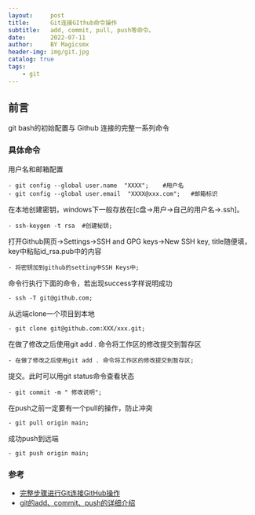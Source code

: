 ```yaml
---
layout:     post
title:      Git连接GIthub命令操作
subtitle:   add, commit, pull, push等命令。
date:       2022-07-11
author:     BY Magicsmx
header-img: img/git.jpg
catalog: true
tags:
    - git
---
```


## 前言

  git bash的初始配置与 Github 连接的完整一系列命令




### 具体命令

  用户名和邮箱配置
```	objc
- git config --global user.name  "XXXX";    #用户名
- git config --global user.email  "XXXX@xxx.com";   #邮箱标识
```

  在本地创建密钥，windows下一般存放在[c盘->用户->自己的用户名->.ssh]。
```objc
- ssh-keygen -t rsa  #创建秘钥;
```

  打开Github网页->Settings->SSH and GPG keys->New SSH key, title随便填，key中粘贴id_rsa.pub中的内容
```objc
- 将密钥加到github的setting中SSH Keys中;
```


  命令行执行下面的命令，若出现success字样说明成功
```objc
- ssh -T git@github.com;
```



  从远端clone一个项目到本地
```objc
- git clone git@github.com:XXX/xxx.git;
```

  在做了修改之后使用git add . 命令将工作区的修改提交到暂存区
```objc
- 在做了修改之后使用git add . 命令将工作区的修改提交到暂存区;
```



提交。此时可以用git status命令查看状态
```objc
- git commit -m " 修改说明";
```

  在push之前一定要有一个pull的操作，防止冲突
```objc
- git pull origin main;
```

  成功push到远端
```objc
- git push origin main;
```

### 参考
- [完整步骤进行Git连接GitHub操作](https://blog.csdn.net/qq_37808895/article/details/90733824)
- [git的add、commit、push的详细介绍](https://www.jianshu.com/p/2e1d551b8261)